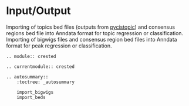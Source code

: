 # Input/Output

Importing of topics bed files (outputs from [pycistopic](https://pycistopic.readthedocs.io/en/latest/)) and consensus regions bed file into Anndata format for topic regression or classification.
Importing of bigwigs files and consensus region bed files into Anndata format for peak regression or classification.

```{eval-rst}
.. module:: crested
```

```{eval-rst}
.. currentmodule:: crested

.. autosummary::
    :toctree: _autosummary

    import_bigwigs
    import_beds
```
